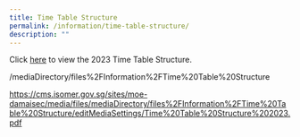 ```yaml
---
title: Time Table Structure
permalink: /information/time-table-structure/
description: ""
---
```

<p>Click&nbsp;<a href="/files/mediaDirectory/files%2FInformation%2FTime%20Table%20Structure/editMediaSettings/Time%20Table%20Structure%202023.pdf" target="_blank" rel="noopener">here</a>&nbsp;to view the 2023 Time Table Structure.</p>

/mediaDirectory/files%2FInformation%2FTime%20Table%20Structure

https://cms.isomer.gov.sg/sites/moe-damaisec/media/files/mediaDirectory/files%2FInformation%2FTime%20Table%20Structure/editMediaSettings/Time%20Table%20Structure%202023.pdf